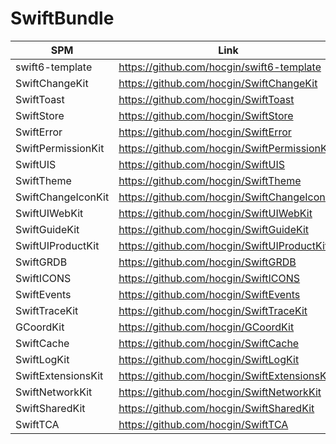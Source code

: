 # SwiftBundle


| SPM                 | Link                                        |
|---------------------|---------------------------------------------|
| swift6-template     | https://github.com/hocgin/swift6-template   |
| SwiftChangeKit      | https://github.com/hocgin/SwiftChangeKit    |
| SwiftToast          | https://github.com/hocgin/SwiftToast        |
| SwiftStore          | https://github.com/hocgin/SwiftStore        |
| SwiftError          | https://github.com/hocgin/SwiftError        |
| SwiftPermissionKit  | https://github.com/hocgin/SwiftPermissionKit |
| SwiftUIS            | https://github.com/hocgin/SwiftUIS          |
| SwiftTheme          | https://github.com/hocgin/SwiftTheme        |
| SwiftChangeIconKit  | https://github.com/hocgin/SwiftChangeIconKit |
| SwiftUIWebKit       | https://github.com/hocgin/SwiftUIWebKit |
| SwiftGuideKit       | https://github.com/hocgin/SwiftGuideKit |
| SwiftUIProductKit   | https://github.com/hocgin/SwiftUIProductKit |
| SwiftGRDB           | https://github.com/hocgin/SwiftGRDB         |
| SwiftICONS          | https://github.com/hocgin/SwiftICONS        |
| SwiftEvents         | https://github.com/hocgin/SwiftEvents       |
| SwiftTraceKit       | https://github.com/hocgin/SwiftTraceKit     |
| GCoordKit           | https://github.com/hocgin/GCoordKit      |
| SwiftCache          | https://github.com/hocgin/SwiftCache      |
| SwiftLogKit         | https://github.com/hocgin/SwiftLogKit          |
| SwiftExtensionsKit  | https://github.com/hocgin/SwiftExtensionsKit          |
| SwiftNetworkKit     | https://github.com/hocgin/SwiftNetworkKit          |
| SwiftSharedKit      | https://github.com/hocgin/SwiftSharedKit          |
| SwiftTCA            | https://github.com/hocgin/SwiftTCA          |